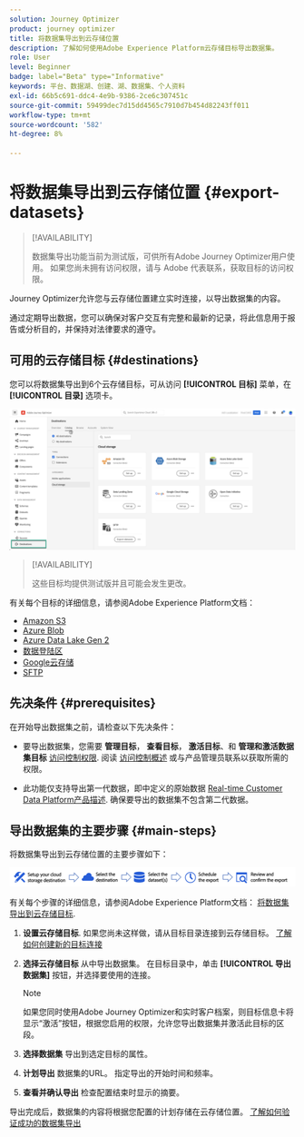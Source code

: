 ```yaml
---
solution: Journey Optimizer
product: journey optimizer
title: 将数据集导出到云存储位置
description: 了解如何使用Adobe Experience Platform云存储目标导出数据集。
role: User
level: Beginner
badge: label="Beta" type="Informative"
keywords: 平台、数据湖、创建、湖、数据集、个人资料
exl-id: 66b5c691-ddc4-4e9b-9386-2ce6c307451c
source-git-commit: 59499dec7d15dd4565c7910d7b454d82243ff011
workflow-type: tm+mt
source-wordcount: '582'
ht-degree: 8%

---
```


# 将数据集导出到云存储位置 {#export-datasets}

>[!AVAILABILITY]
>
>数据集导出功能当前为测试版，可供所有Adobe Journey Optimizer用户使用。 如果您尚未拥有访问权限，请与 Adobe 代表联系，获取目标的访问权限。

Journey Optimizer允许您与云存储位置建立实时连接，以导出数据集的内容。

通过定期导出数据，您可以确保对客户交互有完整和最新的记录，将此信息用于报告或分析目的，并保持对法律要求的遵守。

## 可用的云存储目标 {#destinations}

您可以将数据集导出到6个云存储目标，可从访问 **[!UICONTROL 目标]** 菜单，在 **[!UICONTROL 目录]** 选项卡。

![](assets/dataset-export-setup.png)

>[!AVAILABILITY]
>
>这些目标均提供测试版并且可能会发生更改。

有关每个目标的详细信息，请参阅Adobe Experience Platform文档：

* [Amazon S3](https://experienceleague.adobe.com/docs/experience-platform/destinations/catalog/cloud-storage/amazon-s3.html)
* [Azure Blob](https://experienceleague.adobe.com/docs/experience-platform/destinations/catalog/cloud-storage/azure-blob.html)
* [Azure Data Lake Gen 2](https://experienceleague.adobe.com/docs/experience-platform/destinations/catalog/cloud-storage/adls-gen2.html)
* [数据登陆区](https://experienceleague.adobe.com/docs/experience-platform/destinations/catalog/cloud-storage/data-landing-zone.html)
* [Google云存储](https://experienceleague.adobe.com/docs/experience-platform/destinations/catalog/cloud-storage/google-cloud-storage.html)
* [SFTP](https://experienceleague.adobe.com/docs/experience-platform/destinations/catalog/cloud-storage/sftp.html)

## 先决条件 {#prerequisites}

在开始导出数据集之前，请检查以下先决条件：

* 要导出数据集，您需要 **管理目标**， **查看目标**， **激活目标**、和 **管理和激活数据集目标** [访问控制权限](https://experienceleague.adobe.com/docs/experience-platform/access-control/home.html#permissions). 阅读 [访问控制概述](https://experienceleague.adobe.com/docs/experience-platform/access-control/ui/overview.html) 或与产品管理员联系以获取所需的权限。

* 此功能仅支持导出第一代数据，即中定义的原始数据 [Real-time Customer Data Platform产品描述](https://helpx.adobe.com/legal/product-descriptions/real-time-customer-data-platform-b2c-edition-prime-and-ultimate-packages.html). 确保要导出的数据集不包含第二代数据。

## 导出数据集的主要步骤 {#main-steps}

将数据集导出到云存储位置的主要步骤如下：

![](assets/dataset-export-process.png)

有关每个步骤的详细信息，请参阅Adobe Experience Platform文档： [将数据集导出到云存储目标](https://experienceleague.adobe.com/docs/experience-platform/destinations/ui/activate/export-datasets.html).

1. **设置云存储目标**. 如果您尚未这样做，请从目标目录连接到云存储目标。 [了解如何创建新的目标连接](https://experienceleague.adobe.com/docs/experience-platform/destinations/ui/connect-destination.html#setup)

   <!--![](assets/dataset-export-setup.png)-->

1. **选择云存储目标** 从中导出数据集。 在目标目录中，单击 **[!UICONTROL 导出数据集]** 按钮，并选择要使用的连接。

   <!--![](assets/dataset-export-destination.png)-->

   >[!NOTE]
   >
   >如果您同时使用Adobe Journey Optimizer和实时客户档案，则目标信息卡将显示“激活”按钮，根据您启用的权限，允许您导出数据集并激活此目标的区段。

1. **选择数据集** 导出到选定目标的属性。

   <!--![](assets/dataset-export-dataset-selection.png)-->

1. **计划导出** 数据集的URL。 指定导出的开始时间和频率。

   <!--![](assets/dataset-export-schedule.png)-->

1. **查看并确认导出** 检查配置结束时显示的摘要。

   <!--![](assets/dataset-export-review.png)-->

导出完成后，数据集的内容将根据您配置的计划存储在云存储位置。 [了解如何验证成功的数据集导出](https://experienceleague.adobe.com/docs/experience-platform/destinations/ui/activate/export-datasets.html#verify)
